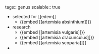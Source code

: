 tags:: genus
scalable:: true

- selected for [[edem]]
	- {{embed [[artemisia absinthium]]}}
- research
	- {{embed [[artemisia vulgaris]]}}
	- {{embed [[artemisia dracunculus]]}}
	- {{embed [[artemisia scoparia]]}}
-